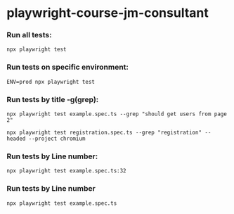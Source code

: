 # playwright-course-jm-consultant

### Run all tests:

```
npx playwright test
```

### Run tests on specific environment:

```
ENV=prod npx playwright test
```

### Run tests by title -g(grep):

```
npx playwright test example.spec.ts --grep "should get users from page 2"
```

```
npx playwright test registration.spec.ts --grep "registration" --headed --project chromium
```

### Run tests by Line number:

```
npx playwright test example.spec.ts:32
```


### Run tests by Line number

```
npx playwright test example.spec.ts
```

